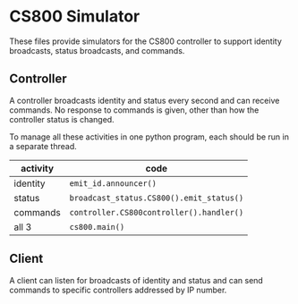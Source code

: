 # CS800 Simulator

These files provide simulators for the CS800 controller
to support identity broadcasts, status broadcasts, and
commands.

## Controller

A controller broadcasts identity and status every second
and can receive commands.  No response to commands is given,
other than how the controller status is changed.

To manage all these activities in one python program,
each should be run in a separate thread.

activity | code
---- | ----
identity | `emit_id.announcer()`
status | `broadcast_status.CS800().emit_status()`
commands | `controller.CS800controller().handler()`
all 3 | `cs800.main()`

## Client

A client can listen for broadcasts of identity and status and
can send commands to specific controllers addressed by IP number.
